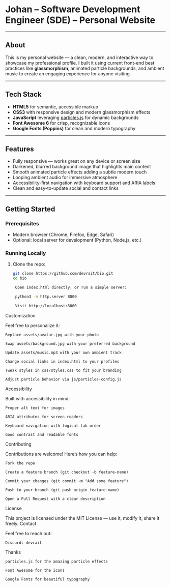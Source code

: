 # Johan – Software Development Engineer (SDE) – Personal Website

---

## About

This is my personal website — a clean, modern, and interactive way to showcase my professional profile. I built it using current front-end best practices like **glassmorphism**, animated particle backgrounds, and ambient music to create an engaging experience for anyone visiting.

---

## Tech Stack

- **HTML5** for semantic, accessible markup  
- **CSS3** with responsive design and modern glassmorphism effects  
- **JavaScript** leveraging [particles.js](https://vincentgarreau.com/particles.js/) for dynamic backgrounds  
- **Font Awesome 6** for crisp, recognizable icons  
- **Google Fonts (Poppins)** for clean and modern typography  

---

## Features

- Fully responsive — works great on any device or screen size  
- Darkened, blurred background image that highlights main content  
- Smooth animated particle effects adding a subtle modern touch  
- Looping ambient audio for immersive atmosphere  
- Accessibility-first navigation with keyboard support and ARIA labels  
- Clean and easy-to-update social and contact links  

---

## Getting Started

### Prerequisites

- Modern browser (Chrome, Firefox, Edge, Safari)  
- Optional: local server for development (Python, Node.js, etc.)

### Running Locally

1. Clone the repo:

   ```bash
   git clone https://github.com/devrait/bio.git
   cd bio

    Open index.html directly, or run a simple server:

    python3 -m http.server 8000

    Visit http://localhost:8000

Customization

Feel free to personalize it:

    Replace assets/avatar.jpg with your photo

    Swap assets/background.jpg with your preferred background

    Update assets/music.mp3 with your own ambient track

    Change social links in index.html to your profiles

    Tweak styles in css/styles.css to fit your branding

    Adjust particle behavior via js/particles-config.js

Accessibility

Built with accessibility in mind:

    Proper alt text for images

    ARIA attributes for screen readers

    Keyboard navigation with logical tab order

    Good contrast and readable fonts

Contributing

Contributions are welcome! Here’s how you can help:

    Fork the repo

    Create a feature branch (git checkout -b feature-name)

    Commit your changes (git commit -m "Add some feature")

    Push to your branch (git push origin feature-name)

    Open a Pull Request with a clear description

License

This project is licensed under the MIT License — use it, modify it, share it freely.
Contact

Feel free to reach out:

    Discord: devrait


Thanks

    particles.js for the amazing particle effects

    Font Awesome for the icons

    Google Fonts for beautiful typography
